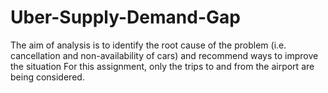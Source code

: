 # Uber-Supply-Demand-Gap
The aim of analysis is to identify the root cause of the problem (i.e. cancellation and non-availability of cars) and recommend ways to improve the situation
For this assignment, only the trips to and from the airport are being considered.
